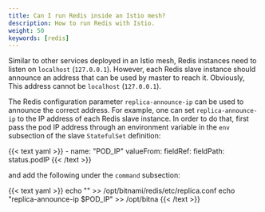 ```yaml
---
title: Can I run Redis inside an Istio mesh?
description: How to run Redis with Istio.
weight: 50
keywords: [redis]
---
```


Similar to other services deployed in an Istio mesh, Redis instances
need to listen on `localhost` (`127.0.0.1`). However, each Redis slave
instance should announce an address that can be used by master to
reach it. Obviously, This address cannot be `localhost` (`127.0.0.1`).

The Redis configuration parameter `replica-announce-ip` can be used to
announce the correct address.  For example, one can set
`replica-announce-ip` to the IP address of each Redis slave
instance. In order to do that, first pass the pod IP address through
an environment variable in the `env` subsection of the slave
`StatefulSet` definition:

{{< text yaml >}}
    - name: "POD_IP"
      valueFrom:
        fieldRef:
          fieldPath: status.podIP
{{< /text >}}

and add the following under the `command` subsection:

{{< text yaml >}}
echo "" >> /opt/bitnami/redis/etc/replica.conf
echo "replica-announce-ip $POD_IP" >> /opt/bitna
{{< /text >}}

